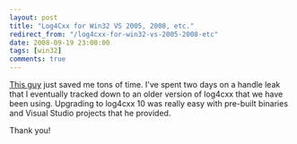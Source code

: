 ```yaml
---
layout: post
title: "Log4Cxx for Win32 VS 2005, 2008, etc."
redirect_from: "/log4cxx-for-win32-vs-2005-2008-etc"
date: 2008-09-19 23:00:00
tags: [win32]
comments: true
---
```

[This guy](http://www.dreamcubes.com/blog) just saved me tons of time. I've spent two days on a handle leak that I eventually tracked down to an older version of log4cxx that we have been using. Upgrading to log4cxx 10 was really easy with pre-built binaries and Visual Studio projects that he provided.

Thank you!


